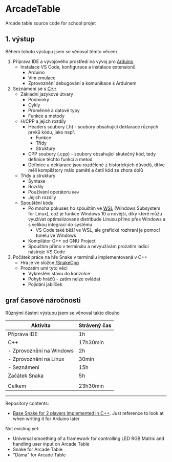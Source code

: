 # ArcadeTable
Arcade table source code for school projet

## 1. výstup

Během tohoto výstupu jsem se věnoval těmto věcem
1. Příprava IDE a vývojového prostředí na vývoj pro [Arduino](https://www.arduino.cc/)
    - Instalace VS Code, konfigurace a instalace extensionů
        - Arduino
        - Vim emulace
        - Zprovoznění debugování a komunikace s Arduinem
2. Seznámení se s [C++](https://en.wikipedia.org/wiki/C%2B%2B)
    - Základní jazykové útvary
        - Podmínky
        - Cykly
        - Proměnné a datové typy
        - Funkce a metody
    - H/CPP a jejich rozdíly
        - Headers soubory (.h) - soubory obsahující deklarace různých prvků kódu, jako např.
            - Funkce
            - Třídy
            - Struktury
        - CPP soubory (.cpp) - soubory obsahující skutečný kód, tedy definice těchto funkcí a metod
        - Definice a deklarace jsou rozdělené z historických důvodů, dříve měli kompilátory málo paměti a četli kód ze zhora dolů
    - Třídy a struktury
        - Syntaxe
        - Rozdíly
        - Používání operátoru `new`
        - Jejich rozdíly
    - Spouštění kódu
        - Po mnoha pokuses ho spouštím ve [WSL](https://learn.microsoft.com/en-us/windows/wsl/) (Windows Subsystem for Linux), což je funkce Windows 10 a novější, díky které  můžu využívat optimalizované distribude Linuxu přímo přes Windows a s velikou integrací do systému
            - VS Code také běží ve WSL, ale grafické rozhraní je pomocí tunelu ve Windows 
        - Kompilátor G++ od GNU Project
        - Spouštím přímo v terminálu a nevyužívám prozatím ladící nástroje VS Code
3. Počátek práce na hře Snake v terminálu implementovaná v C++
    - Hra je ve složce [/SnakeCpp](https://github.com/ur-fault/ArcadeTable/tree/vystup-1/SnakeCpp)
    - Prozatím umí tyto věci
        - Vykreslění stavu do konzolce
        - Pohyb hráčů - zatím nelze ovládat
        - Pojídání jablíček

## graf časové náročnosti

Různými částmi výstupu jsem se věnoval takto dlouho

| Aktivita                 | Strávený čas  |
| ------------------------ | ------------- |
| Příprava IDE             | 1h            |
| C++                      | 17h30min      |
| - Zprovoznění na Windows | 2h            |
| - Zprovoznění na Linux   | 30min         |
| - Seznámení              | 15h           |
| Začátek Snaka            | 5h            |
|                          |               |
| Celkem                   | 23h30min      |

---
Repository contents:
- [Base Snake for 2 players implemented in C++](https://github.com/ur-fault/ArcadeTable/tree/master/SnakeCpp). Just reference to look at when writing it for Arduino later

Not existing yet:
- Universal smoething of a framework for controlling LED RGB Matrix and handling user input on Arcade Table
- Snake for Arcade Table
- "Dáma" for Arcade Table

